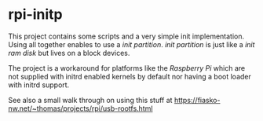 rpi-initp
=========

This project contains some scripts and a very simple init implementation. Using
all together enables to use a _init partition_. _init partition_ is just like a
_init ram disk_ but lives on a block devices.

The project is a workaround for platforms like the _Raspberry Pi_ which are not
supplied with initrd enabled kernels by default nor having a boot loader with
initrd support.

See also a small walk through on using this stuff at https://fiasko-nw.net/~thomas/projects/rpi/usb-rootfs.html
